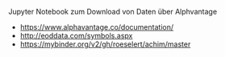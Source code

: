 Jupyter Notebook zum Download von Daten über Alphvantage

- https://www.alphavantage.co/documentation/
- http://eoddata.com/symbols.aspx
- https://mybinder.org/v2/gh/roeselert/achim/master

